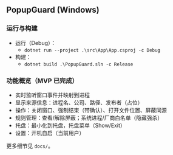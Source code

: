 ## PopupGuard (Windows)

### 运行与构建
- 运行（Debug）：
  - `dotnet run --project .\src\App\App.csproj -c Debug`
- 构建：
  - `dotnet build .\PopupGuard.sln -c Release`

### 功能概览（MVP 已完成）
- 实时监听窗口事件并映射到进程
- 显示来源信息：进程名、公司、路径、发布者（占位）
- 操作：关闭窗口、强制结束（带确认）、打开文件位置、屏蔽同源
- 规则管理：查看/解除屏蔽；系统进程/厂商白名单（隐藏强杀）
- 托盘：最小化到托盘，托盘菜单（Show/Exit）
- 设置：开机自启（当前用户）

更多细节见 `docs/`。


